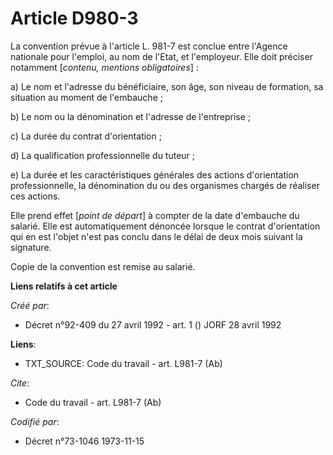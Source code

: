 # Article D980-3

La convention prévue à l'article L. 981-7 est conclue entre l'Agence nationale pour l'emploi, au nom de l'Etat, et
l'employeur. Elle doit préciser notamment [*contenu, mentions obligatoires*] :

a) Le nom et l'adresse du bénéficiaire, son âge, son niveau de formation, sa situation au moment de l'embauche ;

b) Le nom ou la dénomination et l'adresse de l'entreprise ;

c) La durée du contrat d'orientation ;

d) La qualification professionnelle du tuteur ;

e) La durée et les caractéristiques générales des actions d'orientation professionnelle, la dénomination du ou des organismes
chargés de réaliser ces actions.

Elle prend effet [*point de départ*] à compter de la date d'embauche du salarié. Elle est automatiquement dénoncée lorsque le
contrat d'orientation qui en est l'objet n'est pas conclu dans le délai de deux mois suivant la signature.

Copie de la convention est remise au salarié.

**Liens relatifs à cet article**

_Créé par_:

  - Décret n°92-409 du 27 avril 1992 - art. 1 () JORF 28 avril 1992

**Liens**:

  - TXT_SOURCE: Code du travail - art. L981-7 (Ab)

_Cite_:

  - Code du travail - art. L981-7 (Ab)

_Codifié par_:

  - Décret n°73-1046 1973-11-15
